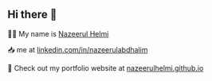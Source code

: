 ## Hi there 👋

<!--
**nazeerulhelmi/nazeerulhelmi** is a ✨ _special_ ✨ repository because its `README.md` (this file) appears on your GitHub profile.

Here are some ideas to get you started:

- 🔭 I’m currently working on ...
- 🌱 I’m currently learning ...
- 👯 I’m looking to collaborate on ...
- 🤔 I’m looking for help with ...
- 💬 Ask me about ...
- 📫 How to reach me: ...
- 😄 Pronouns: ...
- ⚡ Fun fact: ...
-->

🧑🏻 My name is [Nazeerul Helmi](https://www.linkedin.com/in/nazeerulabdhalim/)

📥  me at [linkedin.com/in/nazeerulabdhalim](https://www.linkedin.com/in/nazeerulabdhalim/)

📄 Check out my portfolio website at [nazeerulhelmi.github.io](https://nazeerulhelmi.github.io)

<!--
### Data Analytics Projects
  - Python projects
    - ✔️ 
  - SQL query projects
    - ✔️ 
    - 🛠 
  - Data Visualisations on Tableau 
    - ✔️ 
    - ✔️ 
-->    
